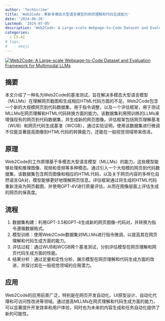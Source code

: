 ```yaml
---
author: 'TechScribe'
title: 'Web2Code：革新多模态大型语言模型的网页理解和代码生成能力'
date: '2024-06-28'
Lastmod: '2024-07-05'
description: 'Web2Code: A Large-scale Webpage-to-Code Dataset and Evaluation Framework for Multimodal LLMs'
categories:
  - CS.AI
# tags:
#   - emoji
---
```


[![Web2Code: A Large-scale Webpage-to-Code Dataset and Evaluation Framework for Multimodal LLMs](https://arxiv-research-1301205113.cos.ap-guangzhou.myqcloud.com/images/2406.20098v1.pdf_0.jpg)](https://arxiv.org/abs/2406.20098v1)

## 摘要

本文介绍了一种名为Web2Code的基准测试，旨在解决多模态大型语言模型（MLLMs）在理解网页截图和生成相应HTML代码方面的不足。Web2Code包含一个新的大规模网页到代码数据集，用于指令调整，以及一个评估框架，用于测试MLLMs在网页理解和HTML代码转换方面的能力。该数据集利用预训练的LLMs来增强现有的网页到代码数据集，并生成新的网页图像。评估框架包括网页理解基准（WUB）和网页代码生成基准（WCGB），通过实验证明，使用该数据集进行微调不仅能显著提高图像到HTML代码的转换能力，还能在一般视觉领域带来改进。<!--more-->

## 原理

Web2Code的工作原理基于多模态大型语言模型（MLLMs）的能力，这些模型能够处理和推理图像、视频和音频等多种模态。通过引入一个大规模的网页到代码数据集，该数据集包含网页图像和相应的HTML代码，以及关于网页内容的多样化自然语言QA对，模型能够更好地理解网页信息。评估框架通过将生成的HTML代码重新渲染为网页截图，并使用GPT-4V进行质量评估，从而在图像层面上评估生成的网页的保真度。

## 流程

1. 数据集构建：利用GPT-3.5和GPT-4生成新的网页图像-代码对，并转换为指令遵循数据格式。
2. 模型训练：使用Web2Code数据集对MLLMs进行指令微调，以提高其在网页理解和代码生成方面的能力。
3. 评估过程：通过WUB和WCGB两个基准测试，分别评估模型在网页理解和网页代码生成方面的性能。
4. 结果分析：通过定量和定性分析，展示模型在网页理解和代码生成方面的改进，并探讨其在一般视觉领域的应用潜力。

## 应用

Web2Code的应用前景广泛，特别是在网页开发自动化、UI原型设计、自动化代理和可访问性改进等领域。通过提高MLLMs在网页理解和代码生成方面的能力，可以显著提升开发效率和用户体验，同时也为未来的内容生成和任务自动化提供了新的可能性。